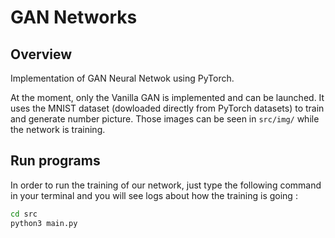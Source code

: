 # GAN Networks

## Overview
Implementation of GAN Neural Netwok using PyTorch.

At the moment, only the Vanilla GAN is implemented and can be launched. It uses
the MNIST dataset (dowloaded directly from PyTorch datasets) to train and generate
number picture. Those images can be seen in `src/img/` while the network is training.

## Run programs
In order to run the training of our network, just type the following command in your terminal and you will see logs about how the training is going :
```bash
cd src
python3 main.py
```
